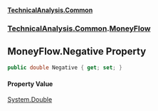#### [TechnicalAnalysis.Common](Atypical.TechnicalAnalysis.Common.md 'Atypical.TechnicalAnalysis.Common')
### [TechnicalAnalysis.Common](Atypical.TechnicalAnalysis.Common.md#TechnicalAnalysis.Common 'TechnicalAnalysis.Common').[MoneyFlow](MoneyFlow.md 'TechnicalAnalysis.Common.MoneyFlow')

## MoneyFlow.Negative Property

```csharp
public double Negative { get; set; }
```

#### Property Value
[System.Double](https://docs.microsoft.com/en-us/dotnet/api/System.Double 'System.Double')